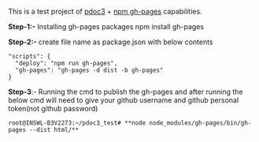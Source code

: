 This is a test project of [pdoc3](https://pdoc3.github.io/pdoc/) + [npm gh-pages](https://www.npmjs.com/package/gh-pages-cli)  capabilities.

**Step-1:-** Installing gh-pages packages
npm install gh-pages

**Step-2:-** create file name as package.json with below contents 
```
"scripts": {
  "deploy": "npm run gh-pages",
  "gh-pages": "gh-pages -d dist -b gh-pages"
}
```
**Step-3**:- Running the cmd to publish the gh-pages and after running the below cmd will need to give your github username and github personal token(not github password)
```
root@INSWL-B3V2273:~/pdoc3_test# **node node_modules/gh-pages/bin/gh-pages --dist html/**
```



